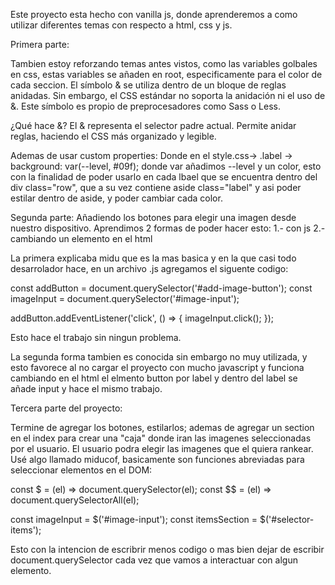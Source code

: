 Este proyecto esta hecho con vanilla js, donde aprenderemos a como utilizar diferentes temas con respecto a html, css y js.

Primera parte:

Tambien estoy reforzando temas antes vistos, como las variables golbales en css, estas variables se añaden en root, especificamente para el color de cada seccion.
El símbolo & se utiliza dentro de un bloque de reglas anidadas. Sin embargo, el CSS estándar no soporta la anidación ni el uso de &. Este símbolo es propio de preprocesadores como Sass o Less.

¿Qué hace &?
El & representa el selector padre actual.
Permite anidar reglas, haciendo el CSS más organizado y legible.

Ademas de usar custom properties:
Donde en el style.css-> .label -> background: var(--level, #09f); donde var añadimos --level y un color, esto con la finalidad de poder usarlo en cada lbael que se encuentra dentro del div class="row",
que a su vez contiene aside class="label" y asi poder estilar dentro de aside, y poder cambiar cada color.

Segunda parte:
Añadiendo los botones para elegir una imagen desde nuestro dispositivo.
Aprendimos 2 formas de poder hacer esto:
1.- con js
2.- cambiando un elemento en el html

La primera explicaba midu que es la mas basica y en la que casi todo desarrolador hace, en un archivo .js agregamos el siguente codigo:

const addButton = document.querySelector('#add-image-button');
const imageInput = document.querySelector('#image-input');

addButton.addEventListener('click', () => {
imageInput.click();
});

Esto hace el trabajo sin ningun problema.

La segunda forma tambien es conocida sin embargo no muy utilizada, y esto favorece al no cargar el proyecto con mucho javascript y funciona cambiando en el html el elmento button por label y dentro del label se añade input y hace el mismo trabajo.

Tercera parte del proyecto:

Termine de agregar los botones, estilarlos; ademas de agregar un section en el index para crear una "caja" donde iran las imagenes seleccionadas por el usuario.
El usuario podra elegir las imagenes que el quiera rankear.
Usé algo llamado miducof, basicamente son funciones abreviadas para seleccionar elementos en el DOM:

const $ = (el) => document.querySelector(el);
const $$ = (el) => document.querySelectorAll(el);

const imageInput = $('#image-input');
const itemsSection = $('#selector-items');

Esto con la intencion de escribrir menos codigo o mas bien dejar de escribir document.querySelector cada vez que vamos a interactuar con algun elemento.

